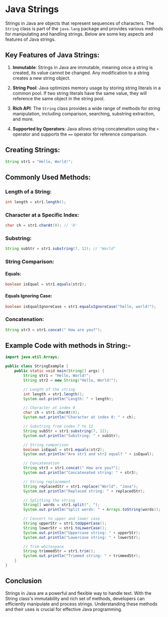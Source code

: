 # Java Strings

Strings in Java are objects that represent sequences of characters. The `String` class is part of the `java.lang` package and provides various methods for manipulating and handling strings. Below are some key aspects and features of Java strings.

## Key Features of Java Strings:

1. **Immutable**: Strings in Java are immutable, meaning once a string is created, its value cannot be changed. Any modification to a string creates a new string object.
   
2. **String Pool**: Java optimizes memory usage by storing string literals in a common pool. If two string literals have the same value, they will reference the same object in the string pool.

3. **Rich API**: The `String` class provides a wide range of methods for string manipulation, including comparison, searching, substring extraction, and more.

4. **Supported by Operators**: Java allows string concatenation using the `+` operator and supports the `==` operator for reference comparison.

## Creating Strings:

```java
String str1 = "Hello, World!";
```
## Commonly Used Methods:

### Length of a String:

```java
int length = str1.length();
```
### Character at a Specific Index:

```java
char ch = str1.charAt(0); // 'H'
```
### Substring:

```java
String subStr = str1.substring(7, 12); // "World"
```
### String Comparison:

#### Equals:

```java
boolean isEqual = str1.equals(str2);
```
#### Equals Ignoring Case:

```java
boolean isEqualIgnoreCase = str1.equalsIgnoreCase("hello, world!");
```
### Concatenation:

```java
String str3 = str1.concat(" How are you?");
```
## Example Code with methods in String:-

```java
import java.util.Arrays;

public class StringExample {
    public static void main(String[] args) {
        String str1 = "Hello, World!";
        String str2 = new String("Hello, World!");

        // Length of the string
        int length = str1.length();
        System.out.println("Length: " + length);

        // Character at index 0
        char ch = str1.charAt(0);
        System.out.println("Character at index 0: " + ch);

        // Substring from index 7 to 12
        String subStr = str1.substring(7, 12);
        System.out.println("Substring: " + subStr);

        // String comparison
        boolean isEqual = str1.equals(str2);
        System.out.println("Are str1 and str2 equal? " + isEqual);

        // Concatenation
        String str3 = str1.concat(" How are you?");
        System.out.println("Concatenated string: " + str3);

        // String replacement
        String replacedStr = str1.replace("World", "Java");
        System.out.println("Replaced string: " + replacedStr);

        // Splitting the string
        String[] words = str1.split(", ");
        System.out.println("Split words: " + Arrays.toString(words));

        // Convert to upper and lower case
        String upperStr = str1.toUpperCase();
        String lowerStr = str1.toLowerCase();
        System.out.println("Uppercase string: " + upperStr);
        System.out.println("Lowercase string: " + lowerStr);

        // Trim whitespace
        String trimmedStr = str1.trim();
        System.out.println("Trimmed string: " + trimmedStr);
    }
}
```

## Conclusion

Strings in Java are a powerful and flexible way to handle text. With the String class's immutability and rich set of methods, developers can efficiently manipulate and process strings. Understanding these methods and their uses is crucial for effective Java programming.
